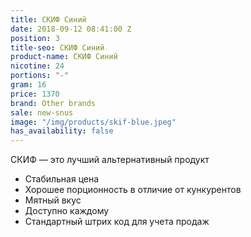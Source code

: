 ```yaml
---
title: СКИФ Синий
date: 2018-09-12 08:41:00 Z
position: 3
title-seo: СКИФ Синий
product-name: СКИФ Синий
nicotine: 24
portions: "-"
gram: 16
price: 1370
brand: Other brands
sale: new-snus
image: "/img/products/skif-blue.jpeg"
has_availability: false
---
```


СКИФ — это лучший альтернативный продукт
* Стабильная цена
* Хорошее порционность в отличие от кункурентов
* Мятный вкус 
* Доступно каждому 
* Стандартный штрих код для учета продаж